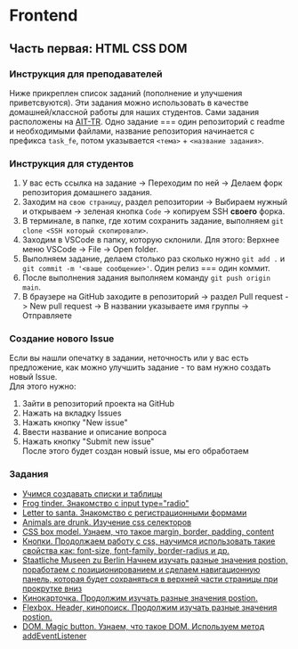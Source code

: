 # Frontend 

## Часть первая: HTML CSS DOM

### Инструкция для преподавателей
Ниже прикреплен список заданий (пополнение и улучшения приветсвуются). Эти задания можно использовать в качестве домашней/классной работы для наших студентов. Сами задания расположены на [AIT-TR](https://github.com/orgs/ait-tr/repositories). Одно задание === один репозиторий с readme и необходимыми файлами, название репозитория начинается с префикса `task_fe`, потом указывается `<тема>` + `<название задания>`.

### Инструкция для студентов
1. У вас есть ссылка на задание -> Переходим по ней -> Делаем форк репозитория домашнего задания.
2. Заходим на `свою страницу`, раздел репозитории -> Выбираем нужный и открываем -> зеленая кнопка `Code` -> копируем SSH **своего** форка.
3. В терминале, в папке, где хотим сохранить задание, выполняем `git clone <SSH который скопировали>`.
4. Заходим в VSCode в папку, которую склонили. Для этого: Верхнее меню VSCode -> File -> Open folder.
4. Выполняем задание, делаем столько раз сколько нужно `git add .` и `git commit -m '<ваше сообщение>'`. Один релиз === один коммит.
5. После выполнения задания выполняем команду `git push origin main`. 
6. В браузере на GitHub заходите в репозиторий -> раздел Pull request -> New pull request -> В названии указываете имя группы -> Отправляете


### Создание нового Issue
Если вы нашли опечатку в задании, неточность или у вас есть предложение, как можно улучшить задание - то вам нужно создать новый Issue.  
Для этого нужно:
1. Зайти в репозиторий проекта на GitHub
1. Нажать на вкладку Issues
1. Нажать кнопку "New issue"
1. Ввести название и описание вопроса
1. Нажать кнопку "Submit new issue"  
После этого будет создан новый issue, мы его обработаем 

### Задания
- [Учимся создавать списки и таблицы](https://github.com/ait-tr/task_fe-html_table_ul)
- [Frog tinder. Знакомство с input type="radio"](https://github.com/ait-tr/task_fe-html-radio-frog-tinder)
- [Letter to santa. Знакомство с регистрационными формами](https://github.com/ait-tr/task_fe-registration-letter-to-santa)
- [Animals are drunk. Изучение css селекторов](https://github.com/ait-tr/task_fe-css-animals-are-drunk)
- [CSS box model. Узнаем, что такое margin, border, padding, content](https://github.com/ait-tr/task_fe-css-box-model)
- [Кнопки. Продолжаем работу с css, научимся использовать такие свойства как: font-size, font-family, border-radius и др.](https://github.com/ait-tr/task_fe-html-css-btn-hover)
- [Staatliche Museen zu Berlin Начнем изучать разные значения postion, поработаем с позиционированием и сделаем навигационную панель, которая будет сохраняться в верхней части страницы при прокрутке вниз ](https://github.com/ait-tr/task_fe-css-position-museum-header)
- [Кинокарточка. Продолжим изучать разные значения postion.](https://github.com/ait-tr/task_fe-css-position-movie-card)
- [Flexbox. Header, кинопоиск. Продолжим изучать разные значения postion.](https://github.com/ait-tr/task_fe-css-flexbox-header-cinema)
- [DOM. Magic button. Узнаем, что такое DOM. Используем метод addEventListener](https://github.com/ait-tr/task_fe-dom-magic-buttons)



